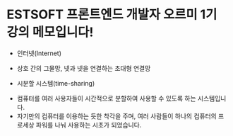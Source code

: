 # ESTSOFT 프론트엔드 개발자 오르미 1기 강의 메모입니다!

* 인터넷(Internet)
- 상호 간의 그물망, 넷과 넷을 연결하는 초대형 연결망

* 시분할 시스템(time-sharing)
- 컴퓨터를 여러 사용자들이 시간적으로 분할하여
사용할 수 있도록 하는 시스템입니다.
- 자기만의 컴퓨터를 이용하는 듯한 착각을 주며,
여러 사람들이 하나의 컴퓨터의 프로세상 파워를
나눠 사용하는 시초가 되었습니다.